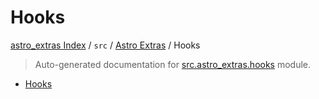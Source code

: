 # Hooks

[astro_extras Index](../../../README.md#astro_extras-index) /
`src` /
[Astro Extras](../index.md#astro-extras) /
Hooks

> Auto-generated documentation for [src.astro_extras.hooks](https://github.com/skolchin/astro-extras/blob/main/src/astro_extras/hooks/__init__.py) module.
- [Hooks](#hooks)
